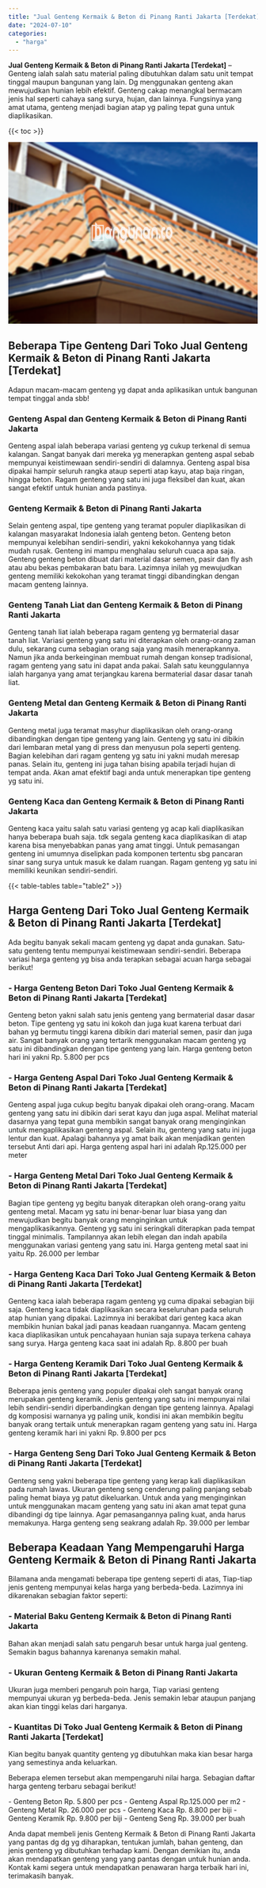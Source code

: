 ```yaml
---
title: "Jual Genteng Kermaik & Beton di Pinang Ranti Jakarta [Terdekat]"
date: "2024-07-10"
categories: 
  - "harga"
---
```


**Jual Genteng Kermaik & Beton di Pinang Ranti Jakarta \[Terdekat\]** – Genteng ialah salah satu material paling dibutuhkan dalam satu unit tempat tinggal maupun bangunan yang lain. Dg menggunakan genteng akan mewujudkan hunian lebih efektif. Genteng cakap menangkal bermacam jenis hal seperti cahaya sang surya, hujan, dan lainnya. Fungsinya yang amat utama, genteng menjadi bagian atap yg paling tepat guna untuk diaplikasikan.

{{< toc >}}

![Jual Genteng Kermaik & Beton di Pinang Ranti Jakarta [Terdekat]](/images/genteng-minimalis-murah03.png)

## Beberapa Tipe Genteng Dari Toko Jual Genteng Kermaik & Beton di Pinang Ranti Jakarta \[Terdekat\]

Adapun macam-macam genteng yg dapat anda aplikasikan untuk bangunan tempat tinggal anda sbb!

### Genteng Aspal dan Genteng Kermaik & Beton di Pinang Ranti Jakarta

Genteng aspal ialah beberapa variasi genteng yg cukup terkenal di semua kalangan. Sangat banyak dari mereka yg menerapkan genteng aspal sebab mempunyai keistimewaan sendiri-sendiri di dalamnya. Genteng aspal bisa dipakai hampir seluruh rangka ataup seperti atap kayu, atap baja ringan, hingga beton. Ragam genteng yang satu ini juga fleksibel dan kuat, akan sangat efektif untuk hunian anda pastinya.

### Genteng Kermaik & Beton di Pinang Ranti Jakarta

Selain genteng aspal, tipe genteng yang teramat populer diaplikasikan di kalangan masyarakat Indonesia ialah genteng beton. Genteng beton mempunyai kelebihan sendiri-sendiri, yakni kekokohannya yang tidak mudah rusak. Genteng ini mampu menghalau seluruh cuaca apa saja. Genteng genteng beton dibuat dari material dasar semen, pasir dan fly ash atau abu bekas pembakaran batu bara. Lazimnya inilah yg mewujudkan genteng memiliki kekokohan yang teramat tinggi dibandingkan dengan macam genteng lainnya.

### Genteng Tanah Liat dan Genteng Kermaik & Beton di Pinang Ranti Jakarta

Genteng tanah liat ialah beberapa ragam genteng yg bermaterial dasar tanah liat. Variasi genteng yang satu ini diterapkan oleh orang-orang zaman dulu, sekarang cuma sebagian orang saja yang masih menerapkannya. Namun jika anda berkeinginan membuat rumah dengan konsep tradisional, ragam genteng yang satu ini dapat anda pakai. Salah satu keunggulannya ialah harganya yang amat terjangkau karena bermaterial dasar dasar tanah liat.

### Genteng Metal dan Genteng Kermaik & Beton di Pinang Ranti Jakarta

Genteng metal juga teramat masyhur diaplikasikan oleh orang-orang dibandingkan dengan tipe genteng yang lain. Genteng yg satu ini dibikin dari lembaran metal yang di press dan menyusun pola seperti genteng. Bagian kelebihan dari ragam genteng yg satu ini yakni mudah meresap panas. Selain itu, genteng ini juga tahan bising apabila terjadi hujan di tempat anda. Akan amat efektif bagi anda untuk menerapkan tipe genteng yg satu ini.

### Genteng Kaca dan Genteng Kermaik & Beton di Pinang Ranti Jakarta

Genteng kaca yaitu salah satu variasi genteng yg acap kali diaplikasikan hanya beberapa buah saja. tdk segala genteng kaca diaplikasikan di atap karena bisa menyebabkan panas yang amat tinggi. Untuk pemasangan genteng ini umumnya diselipkan pada komponen tertentu sbg pancaran sinar sang surya untuk masuk ke dalam ruangan. Ragam genteng yg satu ini memiliki keunikan sendiri-sendiri.

{{< table-tables table="table2" >}}

## Harga Genteng Dari Toko Jual Genteng Kermaik & Beton di Pinang Ranti Jakarta \[Terdekat\]

Ada begitu banyak sekali macam genteng yg dapat anda gunakan. Satu-satu genteng tentu mempunyai keistimewaan sendiri-sendiri. Beberapa variasi harga genteng yg bisa anda terapkan sebagai acuan harga sebagai berikut!

### \- Harga Genteng Beton Dari Toko Jual Genteng Kermaik & Beton di Pinang Ranti Jakarta \[Terdekat\]

Genteng beton yakni salah satu jenis genteng yang bermaterial dasar dasar beton. Tipe genteng yg satu ini kokoh dan juga kuat karena terbuat dari bahan yg bermutu tinggi karena dibikin dari material semen, pasir dan juga air. Sangat banyak orang yang tertarik menggunakan macam genteng yg satu ini dibandingkan dengan tipe genteng yang lain. Harga genteng beton hari ini yakni Rp. 5.800 per pcs

### \- Harga Genteng Aspal Dari Toko Jual Genteng Kermaik & Beton di Pinang Ranti Jakarta \[Terdekat\]

Genteng aspal juga cukup begitu banyak dipakai oleh orang-orang. Macam genteng yang satu ini dibikin dari serat kayu dan juga aspal. Melihat material dasarnya yang tepat guna membikin sangat banyak orang menginginkan untuk mengaplikasikan genteng aspal. Selain itu, genteng yang satu ini juga lentur dan kuat. Apalagi bahannya yg amat baik akan menjadikan genten tersebut Anti dari api. Harga genteng aspal hari ini adalah Rp.125.000 per meter

### \- Harga Genteng Metal Dari Toko Jual Genteng Kermaik & Beton di Pinang Ranti Jakarta \[Terdekat\]

Bagian tipe genteng yg begitu banyak diterapkan oleh orang-orang yaitu genteng metal. Macam yg satu ini benar-benar luar biasa yang dan mewujudkan begitu banyak orang menginginkan untuk mengaplikasikannya. Genteng yg satu ini seringkali diterapkan pada tempat tinggal minimalis. Tampilannya akan lebih elegan dan indah apabila menggunakan variasi genteng yang satu ini. Harga genteng metal saat ini yaitu Rp. 26.000 per lembar

### \- Harga Genteng Kaca Dari Toko Jual Genteng Kermaik & Beton di Pinang Ranti Jakarta \[Terdekat\]

Genteng kaca ialah beberapa ragam genteng yg cuma dipakai sebagian biji saja. Genteng kaca tidak diaplikasikan secara keseluruhan pada seluruh atap hunian yang dipakai. Lazimnya ini berakibat dari genteg kaca akan membikin hunian bakal jadi panas keadaan ruangannya. Macam genteng kaca diaplikasikan untuk pencahayaan hunian saja supaya terkena cahaya sang surya. Harga genteng kaca saat ini adalah Rp. 8.800 per buah

### \- Harga Genteng Keramik Dari Toko Jual Genteng Kermaik & Beton di Pinang Ranti Jakarta \[Terdekat\]

Beberapa jenis genteng yang populer dipakai oleh sangat banyak orang merupakan genteng keramik. Jenis genteng yang satu ini mempunyai nilai lebih sendiri-sendiri diperbandingkan dengan tipe genteng lainnya. Apalagi dg komposisi warnanya yg paling unik, kondisi ini akan membikin begitu banyak orang tertaik untuk menerapkan ragam genteng yang satu ini. Harga genteng keramik hari ini yakni Rp. 9.800 per pcs

### \- Harga Genteng Seng Dari Toko Jual Genteng Kermaik & Beton di Pinang Ranti Jakarta \[Terdekat\]

Genteng seng yakni beberapa tipe genteng yang kerap kali diaplikasikan pada rumah lawas. Ukuran genteng seng cenderung paling panjang sebab paling hemat biaya yg patut dikeluarkan. Untuk anda yang menginginkan untuk menggunakan macam genteng yang satu ini akan amat tepat guna dibandingi dg tipe lainnya. Agar pemasangannya paling kuat, anda harus memakunya. Harga genteng seng seakrang adalah Rp. 39.000 per lembar

## Beberapa Keadaan Yang Mempengaruhi Harga Genteng Kermaik & Beton di Pinang Ranti Jakarta

Bilamana anda mengamati beberapa tipe genteng seperti di atas, Tiap-tiap jenis genteng mempunyai kelas harga yang berbeda-beda. Lazimnya ini dikarenakan sebagian faktor seperti:

### \- Material Baku Genteng Kermaik & Beton di Pinang Ranti Jakarta

Bahan akan menjadi salah satu pengaruh besar untuk harga jual genteng. Semakin bagus bahannya karenanya semakin mahal.

### \- Ukuran Genteng Kermaik & Beton di Pinang Ranti Jakarta

Ukuran juga memberi pengaruh poin harga, Tiap variasi genteng mempunyai ukuran yg berbeda-beda. Jenis semakin lebar ataupun panjang akan kian tinggi kelas dari harganya.

### \- Kuantitas Di Toko Jual Genteng Kermaik & Beton di Pinang Ranti Jakarta \[Terdekat\]

Kian begitu banyak quantity genteng yg dibutuhkan maka kian besar harga yang semestinya anda keluarkan.

Beberapa elemen tersebut akan mempengaruhi nilai harga. Sebagian daftar harga genteng terbaru sebagai berikut!

\- Genteng Beton Rp. 5.800 per pcs - Genteng Aspal Rp.125.000 per m2 - Genteng Metal Rp. 26.000 per pcs - Genteng Kaca Rp. 8.800 per biji - Genteng Keramik Rp. 9.800 per biji - Genteng Seng Rp. 39.000 per buah

Anda dapat membeli jenis Genteng Kermaik & Beton di Pinang Ranti Jakarta yang pantas dg dg yg diharapkan, tentukan jumlah, bahan genteng, dan jenis genteng yg dibutuhkan terhadap kami. Dengan demikian itu, anda akan mendapatkan genteng yang yang pantas dengan untuk hunian anda. Kontak kami segera untuk mendapatkan penawaran harga terbaik hari ini, terimakasih banyak.
